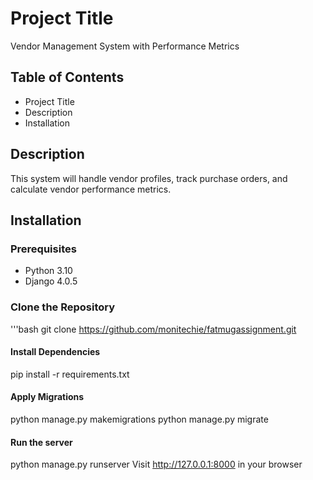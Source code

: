 # Project Title

Vendor Management System with Performance Metrics

## Table of Contents

- Project Title
- Description
- Installation

## Description

This system will handle vendor profiles, track purchase orders, and calculate vendor performance
metrics.

## Installation

### Prerequisites

- Python 3.10
- Django 4.0.5

### Clone the Repository

'''bash
git clone https://github.com/monitechie/fatmugassignment.git

#### Install Dependencies

pip install -r requirements.txt

#### Apply Migrations

python manage.py makemigrations
python manage.py migrate

#### Run the server

python manage.py runserver
Visit http://127.0.0.1:8000 in your browser

